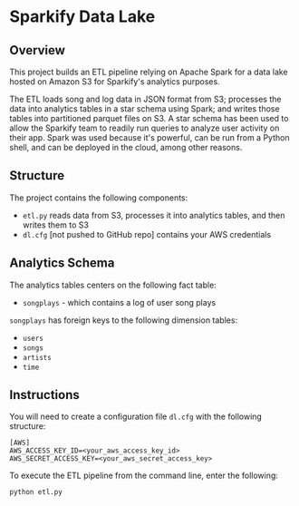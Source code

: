 # Sparkify Data Lake

## Overview

This project builds an ETL pipeline relying on Apache Spark for a data lake
hosted on Amazon S3 for Sparkify's analytics purposes.

The ETL loads song and log data in JSON format from S3; processes the data into
analytics tables in a star schema using Spark; and writes those tables into
partitioned parquet files on S3. A star schema has been used to allow the
Sparkify team to readily run queries to analyze user activity on their app.
Spark was used because it's powerful, can be run from a Python shell, and can
be deployed in the cloud, among other reasons.

## Structure

The project contains the following components:

* `etl.py` reads data from S3, processes it into analytics tables, and then writes them to S3
* `dl.cfg` [not pushed to GitHub repo] contains your AWS credentials 

## Analytics Schema

The analytics tables centers on the following fact table:

* `songplays` - which contains a log of user song plays

`songplays` has foreign keys to the following dimension tables:

* `users`
* `songs`
* `artists`
* `time`

## Instructions

You will need to create a configuration file `dl.cfg` with the following
structure:

```
[AWS]
AWS_ACCESS_KEY_ID=<your_aws_access_key_id>
AWS_SECRET_ACCESS_KEY=<your_aws_secret_access_key>
```

To execute the ETL pipeline from the command line, enter the following:

```
python etl.py
```
